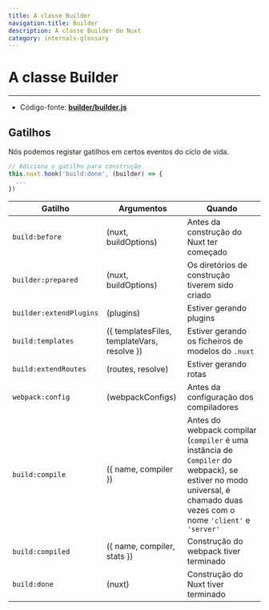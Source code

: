 ```yaml
---
title: A classe Builder
navigation.title: Builder
description: A classe Builder do Nuxt
category: internals-glossary
---
```


# A classe Builder

---

- Código-fonte: **[builder/builder.js](https://github.com/nuxt/nuxt.js/blob/dev/packages/builder/src/builder.js)**

## Gatilhos

Nós podemos registar gatilhos em certos eventos do cíclo de vida.

```js
// Adiciona o gatilho para construção
this.nuxt.hook('build:done', (builder) => {
  ...
})
```

| Gatilho                 | Argumentos                                  | Quando                                  |
| ----------------------- | ------------------------------------------- | --------------------------------------- |
| `build:before`          | (nuxt, buildOptions)                        | Antes da construção do Nuxt ter começado|
| `builder:prepared`      | (nuxt, buildOptions)                        | Os diretórios de construção tiverem sido criado|
| `builder:extendPlugins` | (plugins)                                   | Estiver gerando plugins                 |
| `build:templates`       | ({ templatesFiles, templateVars, resolve }) | Estiver gerando os ficheiros de modelos do `.nuxt`      |
| `build:extendRoutes`    | (routes, resolve)                           | Estiver gerando rotas                   |
| `webpack:config`        | (webpackConfigs)                            | Antes da configuração dos compiladores      |
| `build:compile`         | ({ name, compiler })                        | Antes do webpack compilar (`compiler` é uma instância de `Compiler` do webpack), se estiver no modo universal, é chamado duas vezes com o nome `'client'` e `'server'`              |
| `build:compiled`        | ({ name, compiler, stats })                 | Construção do webpack tiver terminado   |
| `build:done`            | (nuxt)                                      | Construção do Nuxt tiver terminado      |
